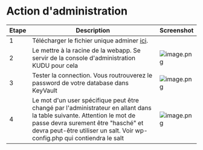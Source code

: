 # Action d'administration


|Etape| Description | Screenshot |
|--|--|--|
| 1 | Télécharger le fichier unique adminer [ici](https://www.adminer.org/#download). |  |
| 2 | Le mettre à la racine de la webapp. Se servir de la console d'administration KUDU pour cela | ![image.png](/.attachments/image-f339da17-8ca3-4edf-96ac-a660324595df.png) |
| 3 | Tester la connection. Vous routrouverez le password de votre database dans KeyVault | ![image.png](/.attachments/image-9b61fd0c-7dfd-4791-b0de-56f3cd63ca20.png) |
| 4 | Le mot d'un user spécifique peut être changé par l'administrateur en allant dans la table  suivante. Attention le mot de passe devra surement être "hasché" et devra peut-être utiliser un salt. Voir wp-config.php qui contiendra le salt  | ![image.png](/.attachments/image-32bb2146-a5c0-4714-879d-9823ceed42c8.png) |